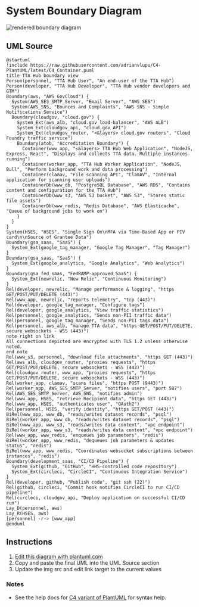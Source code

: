 System Boundary Diagram
=======================

![rendered boundary diagram](http://www.plantuml.com/plantuml/svg/jLTRRnkv5NxthpZrG-00AmjDKlI2Oh6of3Wkh4JhKPA7tON08Oz6h3daX1SfGf7_NfwvK2EF7A01-c2Bm-7vle-7F9VvnNbcVIZLnP-avYe8XAttbVl7U6pP_hgGVXlouD1oeprgVyrDEMR2IgPtAbHXF7qpMYgc_SV5_LWnZyx7gVKqhcPIexsk2DjBhn1Mgmcy2pda9cZ1x05s4lSNIxJEwAkg_j6eVeBBRk77o7iPdoSQK8iHoG2p0RzDM9SlEtk1ErGcelJiPztSPMzo5w6CXRJU0TC2RbUBY7NJAhjYUqUydpEuDRkfCa5SleJ_N01a1-Unl8flrjay_YrMotM6TbVppaic5JIFbwrzN1M1JmtVP_4bSN5isAUch1IJshlEBAw14MGopYEyDrvk96TU6krgVCcnHas2EMaip2wQryFhE6ubTzph-LTF6ripbVUNWJ9CZ7AccEP7tPFx6s8uiKuiQrR94uZ9ykuxgwq9ldRGFryeTa3hVeQZQVFI4M_jQ7XBUx87y9Pjugx1zVRRsp7p9YUjd5iKqjVEIM_JrW7ILRpQx_THUDNNaUxaPynXKbMgzJAfUMy4_YkUrFnhPT75-_20Z7jwCvEkYW3DsN6Z57BlQYZ1FBk6HL1Uqi59xJohJza6hQKkuYO6genzHDiAItBgoUSKtGIbw7c9TcDi2JdZZuMbhGEXaQnQ2LJMH79tdfWhLZAwC6-bGd2SrGhfA9kpOENa4utkj4UhcG9sL0EHzsXI1sQew1wv8T4ihpqlSb9id2yiPh_UmomAp9d3xi8zp38QjcOEseJJ-bXlP15iukxdW6SPtUikc5v37lWZ-iiqGQFC6uiE7DqT3Xlo0dCE_VDxe9lcekK3_GvsC5VCHIJ6j_NKhm43WjdqZ-VV9dVWJNDCHhT4toxexzj5coFUnPmHxUcdbXbTh10oMMZue7_NYxSJs4a6ArdYw2Ro2xedO2mixpu1PrRy7bTb9bXUqzzQfZrYBRUVumh7reunHnICPId1fVWjZ8d4Qy-ATSaqA-eGlgqdOSKAM3IJfB7t62c-_UyaqLOTlEJkI37ffeY0uZDD32asA3gQjoWU9elbY5MLDJiKS9vNuzwYafp22lVmGEFk_aaTJ72mC5fwOobwY30kwLUP7a2pSwYQSAI0XnUWJ554KyAiAohSpbVZvOSi_lku6i_cz_FL7AxUl7dzCg8JTafFFMIBbR7UWKU59Nfx83ZFgxvXNzJP8vksqOCGvzqPe-4HV9AuFoPW2X2wsPrjgjLdRJFKme4sUhIykqiWb8-6vaEz0m3I_8priPWrnYa5VzVfFu53JjxOO-uCfGK78_YSPScfsdW4Aukj1wD1IVruCL4AED7ofWWBh2JtA81P1DJS7Yfwsak_XTLz1d--VWL1AtGEZD-YtKk7GBZY-WArg8UqdPIe-lsFC7jDoRJDITuplYrHUtUohvCxa5mnBBgLDLybbI3y4j1vz-FEIMm3adHt_nzi_GgPYXOL7rSxg4T1y73rzsTippTjcfehKXnSsuPGoC5V_lRN5kAisR6FI_PCb58_ZUKsbrlqLk8EuG6vh2HgFxodQS_d05ZmssX5vRULIhOV9d7wrJ0mMgEeL6uE80LP-iFmA1BbZJmXJVNQ8XDklBUIM4cnGmyMkR6YSPNxef9vylMF8_G5kDVdpBk-W6nt5GVKeZ9I-u6A7uOP2EcgFkelLD8TLN6ec6KbTfrhlUGv2Gb0u5a0U06XYgBQNYGC4S_hcHfZXTHaU0mWS25ttCggoLCv-ZsYJfre7pkLqAuOK8xfokZqRZoTmL9MgAJ6OVrilWofMajFJHWrBE-o4RdLKaTCJPj0e0Bcf3VKafy2S6cvGYw9gnvExvxKNseyYxRdInyzmqASb2n3hgJRriG45L-0YyzNhrwrOPLKzybDMKeFMsCU8SLofmYyeTOT6czKoHi4rjl1a--Y6LRA74xwPQF11KxD-2Qe1ew08z8zEwndJwfQC_jGTuBjn6zfnHymigEVuRVsJlnnyGjg4KhrNm00)

UML Source
----------

```
@startuml
!include https://raw.githubusercontent.com/adrianvlupu/C4-PlantUML/latest/C4_Container.puml
title TTA Hub boundary view
Person(personnel, "TTA Hub User", "An end-user of the TTA Hub")
Person(developer, "TTA Hub Developer", "TTA Hub vendor developers and GTM")
Boundary(aws, "AWS GovCloud") {
  System(AWS_SES_SMTP_Server, "Email Server", "AWS SES")
  System(AWS_SNS, "Bounces and Complaints", "AWS SNS - Simple Notifications Service")
  Boundary(cloudgov, "cloud.gov") {
    System_Ext(aws_alb, "cloud.gov load-balancer", "AWS ALB")
    System_Ext(cloudgov_api, "cloud.gov API")
    System_Ext(cloudgov_router, "<&layers> cloud.gov routers", "Cloud Foundry traffic service")
    Boundary(atob, "Accreditation Boundary") {
      Container(www_app, "<&layers> TTA Hub Web Application", "NodeJS, Express, React", "Displays and collects TTA data. Multiple instances running")
      Container(worker_app, "TTA Hub Worker Application", "NodeJS, Bull", "Perform background work and data processing")
      Container(clamav, "File scanning API", "ClamAV", "Internal application for scanning user uploads")
      ContainerDb(www_db, "PostgreSQL Database", "AWS RDS", "Contains content and configuration for the TTA Hub")
      ContainerDb(www_s3, "AWS S3 bucket", "AWS S3", "Stores static file assets")
      ContainerDb(www_redis, "Redis Database", "AWS Elasticache", "Queue of background jobs to work on")
    }
  }
}
System(HSES, "HSES", "Single Sign On\nMFA via Time-Based App or PIV card\n\nSource of Grantee Data")
Boundary(gsa_saas, "SaaS") {
  System_Ext(google_tag_manager, "Google Tag Manager", "Tag Manager")
}
Boundary(gsa_saas, "SaaS") {
  System_Ext(google_analytics, "Google Analytics", "Web Analytics")
}
Boundary(gsa_fed_saas, "FedRAMP-approved SaaS") {
  System_Ext(newrelic, "New Relic", "Continuous Monitoring")
}
Rel(developer, newrelic, "Manage performance & logging", "https GET/POST/PUT/DELETE (443)")
Rel(www_app, newrelic, "reports telemetry", "tcp (443)")
Rel(developer, google_tag_manager, "Configure tags")
Rel(developer, google_analytics, "View traffic statistics")
Rel(personnel, google_analytics, "Sends non-PII traffic data")
Rel(personnel, google_tag_manager, "Sends non-PII tags data")
Rel(personnel, aws_alb, "manage TTA data", "https GET/POST/PUT/DELETE, secure websockets - WSS (443)")
note right on link
All connections depicted are encrypted with TLS 1.2 unless otherwise noted.
end note
Rel(www_s3, personnel, "download file attachments", "https GET (443)")
Rel(aws_alb, cloudgov_router, "proxies requests", "https GET/POST/PUT/DELETE, secure websockets - WSS (443)")
Rel(cloudgov_router, www_app, "proxies requests", "https GET/POST/PUT/DELETE, secure websockets - WSS (443)")
Rel(worker_app, clamav, "scans files", "https POST (9443)")
Rel(worker_app, AWS_SES_SMTP_Server, "notifies users", "port 587")
Rel(AWS_SES_SMTP_Server, AWS_SNS, "notifies admin")
Rel(www_app, HSES, "retrieve Recipient data", "https GET (443)")
Rel(www_app, HSES, "authenticates user", "OAuth2")
Rel(personnel, HSES, "verify identity", "https GET/POST (443)")
BiRel(www_app, www_db, "reads/writes dataset records", "psql")
BiRel(worker_app, www_db, "reads/writes dataset records", "psql")
BiRel(www_app, www_s3, "reads/writes data content", "vpc endpoint")
BiRel(worker_app, www_s3, "reads/writes data content", "vpc endpoint")
Rel(www_app, www_redis, "enqueues job parameters", "redis")
BiRel(worker_app, www_redis, "dequeues job parameters & updates status", "redis")
BiRel(www_app, www_redis, "Coordinates websocket subscriptions between instances", "redis")
Boundary(development_saas, "CI/CD Pipeline") {
  System_Ext(github, "GitHub", "HHS-controlled code repository")
  System_Ext(circleci, "CircleCI", "Continuous Integration Service")
}
Rel(developer, github, "Publish code", "git ssh (22)")
Rel(github, circleci, "Commit hook notifies CircleCI to run CI/CD pipeline")
Rel(circleci, cloudgov_api, "Deploy application on successful CI/CD run")
Lay_D(personnel, aws)
Lay_R(HSES, aws)
[personnel] -r-> [www_app]
@enduml
```

Instructions
------------

1. [Edit this diagram with plantuml.com](http://www.plantuml.com/plantuml/umla/jLTRRnkv5NxthpZrG-00AmjDKlI2Oh6of3Wkh4JhKPA7tON08Oz6h3daX1SfGf7_NfwvK2EF7A01-c2Bm-7vle-7F9VvnNbcVIZLnP-avYe8XAttbVl7U6pP_hgGVXlouD1oeprgVyrDEMR2IgPtAbHXF7qpMYgc_SV5_LWnZyx7gVKqhcPIexsk2DjBhn1Mgmcy2pda9cZ1x05s4lSNIxJEwAkg_j6eVeBBRk77o7iPdoSQK8iHoG2p0RzDM9SlEtk1ErGcelJiPztSPMzo5w6CXRJU0TC2RbUBY7NJAhjYUqUydpEuDRkfCa5SleJ_N01a1-Unl8flrjay_YrMotM6TbVppaic5JIFbwrzN1M1JmtVP_4bSN5isAUch1IJshlEBAw14MGopYEyDrvk96TU6krgVCcnHas2EMaip2wQryFhE6ubTzph-LTF6ripbVUNWJ9CZ7AccEP7tPFx6s8uiKuiQrR94uZ9ykuxgwq9ldRGFryeTa3hVeQZQVFI4M_jQ7XBUx87y9Pjugx1zVRRsp7p9YUjd5iKqjVEIM_JrW7ILRpQx_THUDNNaUxaPynXKbMgzJAfUMy4_YkUrFnhPT75-_20Z7jwCvEkYW3DsN6Z57BlQYZ1FBk6HL1Uqi59xJohJza6hQKkuYO6genzHDiAItBgoUSKtGIbw7c9TcDi2JdZZuMbhGEXaQnQ2LJMH79tdfWhLZAwC6-bGd2SrGhfA9kpOENa4utkj4UhcG9sL0EHzsXI1sQew1wv8T4ihpqlSb9id2yiPh_UmomAp9d3xi8zp38QjcOEseJJ-bXlP15iukxdW6SPtUikc5v37lWZ-iiqGQFC6uiE7DqT3Xlo0dCE_VDxe9lcekK3_GvsC5VCHIJ6j_NKhm43WjdqZ-VV9dVWJNDCHhT4toxexzj5coFUnPmHxUcdbXbTh10oMMZue7_NYxSJs4a6ArdYw2Ro2xedO2mixpu1PrRy7bTb9bXUqzzQfZrYBRUVumh7reunHnICPId1fVWjZ8d4Qy-ATSaqA-eGlgqdOSKAM3IJfB7t62c-_UyaqLOTlEJkI37ffeY0uZDD32asA3gQjoWU9elbY5MLDJiKS9vNuzwYafp22lVmGEFk_aaTJ72mC5fwOobwY30kwLUP7a2pSwYQSAI0XnUWJ554KyAiAohSpbVZvOSi_lku6i_cz_FL7AxUl7dzCg8JTafFFMIBbR7UWKU59Nfx83ZFgxvXNzJP8vksqOCGvzqPe-4HV9AuFoPW2X2wsPrjgjLdRJFKme4sUhIykqiWb8-6vaEz0m3I_8priPWrnYa5VzVfFu53JjxOO-uCfGK78_YSPScfsdW4Aukj1wD1IVruCL4AED7ofWWBh2JtA81P1DJS7Yfwsak_XTLz1d--VWL1AtGEZD-YtKk7GBZY-WArg8UqdPIe-lsFC7jDoRJDITuplYrHUtUohvCxa5mnBBgLDLybbI3y4j1vz-FEIMm3adHt_nzi_GgPYXOL7rSxg4T1y73rzsTippTjcfehKXnSsuPGoC5V_lRN5kAisR6FI_PCb58_ZUKsbrlqLk8EuG6vh2HgFxodQS_d05ZmssX5vRULIhOV9d7wrJ0mMgEeL6uE80LP-iFmA1BbZJmXJVNQ8XDklBUIM4cnGmyMkR6YSPNxef9vylMF8_G5kDVdpBk-W6nt5GVKeZ9I-u6A7uOP2EcgFkelLD8TLN6ec6KbTfrhlUGv2Gb0u5a0U06XYgBQNYGC4S_hcHfZXTHaU0mWS25ttCggoLCv-ZsYJfre7pkLqAuOK8xfokZqRZoTmL9MgAJ6OVrilWofMajFJHWrBE-o4RdLKaTCJPj0e0Bcf3VKafy2S6cvGYw9gnvExvxKNseyYxRdInyzmqASb2n3hgJRriG45L-0YyzNhrwrOPLKzybDMKeFMsCU8SLofmYyeTOT6czKoHi4rjl1a--Y6LRA74xwPQF11KxD-2Qe1ew08z8zEwndJwfQC_jGTuBjn6zfnHymigEVuRVsJlnnyGjg4KhrNm00)
2. Copy and paste the final UML into the UML Source section
3. Update the img src and edit link target to the current values

### Notes

* See the help docs for [C4 variant of PlantUML](https://github.com/RicardoNiepel/C4-PlantUML) for syntax help.
